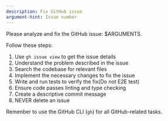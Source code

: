 ```yaml
---
description: Fix GitHub issue
argument-hint: Issue number
---
```


Please analyze and fix the GitHub issue: $ARGUMENTS.

Follow these steps:

1. Use `gh issue view` to get the issue details
2. Understand the problem described in the issue
3. Search the codebase for relevant files
4. Implement the necessary changes to fix the issue
5. Write and run tests to verify the fix(Do not E2E test)
6. Ensure code passes linting and type checking
8. Create a descriptive commit message
9. NEVER delete an issue

Remenber to use the GitHub CLI (`gh`) for all GitHub-related tasks.